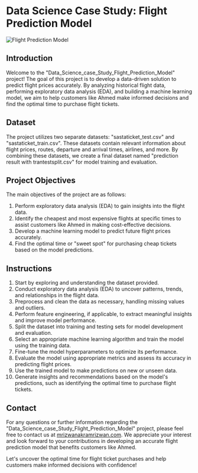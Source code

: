 # Data Science Case Study: Flight Prediction Model

![Flight Prediction Model](flight-prediction-model.jpg)

## Introduction

Welcome to the "Data_Science_case_Study_Flight_Prediction_Model" project! The goal of this project is to develop a data-driven solution to predict flight prices accurately. By analyzing historical flight data, performing exploratory data analysis (EDA), and building a machine learning model, we aim to help customers like Ahmed make informed decisions and find the optimal time to purchase flight tickets.

## Dataset

The project utilizes two separate datasets: "sastaticket_test.csv" and "sastaticket_train.csv". These datasets contain relevant information about flight prices, routes, departure and arrival times, airlines, and more. By combining these datasets, we create a final dataset named "prediction result with trantestsplit.csv" for model training and evaluation.

## Project Objectives

The main objectives of the project are as follows:

1. Perform exploratory data analysis (EDA) to gain insights into the flight data.
2. Identify the cheapest and most expensive flights at specific times to assist customers like Ahmed in making cost-effective decisions.
3. Develop a machine learning model to predict future flight prices accurately.
4. Find the optimal time or "sweet spot" for purchasing cheap tickets based on the model predictions.

## Instructions

1. Start by exploring and understanding the dataset provided.
2. Conduct exploratory data analysis (EDA) to uncover patterns, trends, and relationships in the flight data.
3. Preprocess and clean the data as necessary, handling missing values and outliers.
4. Perform feature engineering, if applicable, to extract meaningful insights and improve model performance.
5. Split the dataset into training and testing sets for model development and evaluation.
6. Select an appropriate machine learning algorithm and train the model using the training data.
7. Fine-tune the model hyperparameters to optimize its performance.
8. Evaluate the model using appropriate metrics and assess its accuracy in predicting flight prices.
9. Use the trained model to make predictions on new or unseen data.
10. Generate insights and recommendations based on the model's predictions, such as identifying the optimal time to purchase flight tickets.

## Contact

For any questions or further information regarding the "Data_Science_case_Study_Flight_Prediction_Model" project, please feel free to contact us at [mrizwanakramrizwan.com](mailto:your-email@example.com). We appreciate your interest and look forward to your contributions in developing an accurate flight prediction model that benefits customers like Ahmed.

Let's uncover the optimal time for flight ticket purchases and help customers make informed decisions with confidence!
